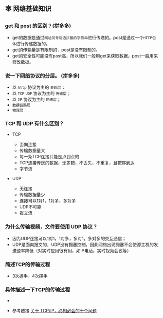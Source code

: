 ## 🕸 网络基础知识

### get 和 post 的区别？(拼多多)
- get的数据是通过`网址问号后边拼接的字符串`进行传递的。post是通过一个`HTTP包体`进行传递数据的。
- get的传输量是有限制的，post是没有限制的。
- get的安全性可能没有post高，所以我们一般用get来获取数据，post一般用来修改数据。

### 说一下网络协议的分层。 (拼多多)
- 以 `http` 协议为主的 `表现层`；
- 以 `TCP` `UDP` 协议为主的 `传输层`；
- 以 `IP` 协议为主的 `网络层`；
- `数据链路层`
- `物理层`

### TCP 和 UDP 有什么区别？
- TCP
    + 面向连接
    + 传输数据量大
    + 每一条TCP连接只能是点到点的
    + TCP连接传送的数据，无差错，不丢失，不重复，且按序到达
    + 字节流

- UDP
    + 无连接
    + 传输数据量少
    + 连接可以1对1，1对多，多对多
    + UDP不可靠
    + 报文流

### 为什么传输视频，文件要使用 UDP 协议？
     
- 因为UDP连接可以1对1，1对多，多对1，多对多的交互通信；
- UDP是面向报文的，UDP没有拥塞控制，因此网络出现拥塞不会使源主机的发送速率降低（对实时应用很有用，如IP电话，实时视频会议等）


### 简述TCP的传输过程
- 3次握手，4次挥手

### 具体描述一下TCP的传输过程
- 

- 参考链接 [关于 TCP/IP，必知必会的十个问题](https://juejin.im/post/598ba1d06fb9a03c4d6464ab)

